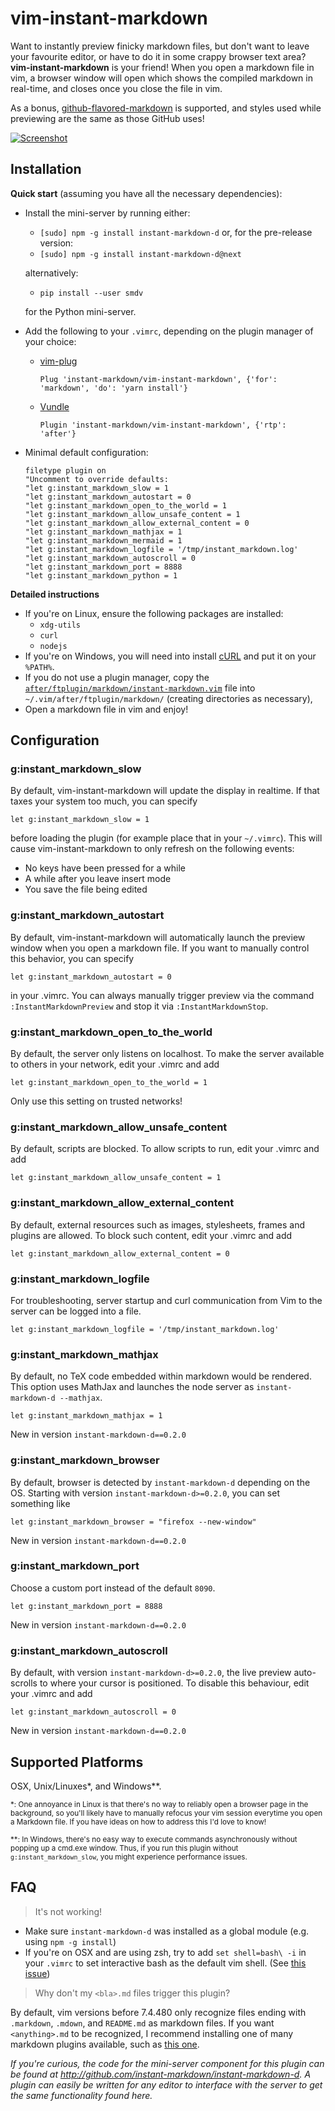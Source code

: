 vim-instant-markdown
====================

Want to instantly preview finicky markdown files, but don't want to leave your
favourite editor, or have to do it in some crappy browser text area?
**vim-instant-markdown** is your friend! When you open a markdown file in vim,
a browser window will open which shows the compiled markdown in real-time, and
closes once you close the file in vim.

As a bonus, [github-flavored-markdown][gfm] is supported, and styles used while
previewing are the same as those GitHub uses!

[![Screenshot][ss]][ssbig]

Installation
------------
**Quick start** (assuming you have all the necessary dependencies):

- Install the mini-server by running either:

  - `[sudo] npm -g install instant-markdown-d` or, for the pre-release version:
  - `[sudo] npm -g install instant-markdown-d@next`

  alternatively:

  - `pip install --user smdv`

  for the Python mini-server.

* Add the following to your `.vimrc`, depending on the plugin manager of your
  choice:

  - [vim-plug][plug]

    ```vim
    Plug 'instant-markdown/vim-instant-markdown', {'for': 'markdown', 'do': 'yarn install'}
    ```

  - [Vundle][vundle]

    ```vim
    Plugin 'instant-markdown/vim-instant-markdown', {'rtp': 'after'}
    ```

- Minimal default configuration:

    ```vim
    filetype plugin on
    "Uncomment to override defaults:
    "let g:instant_markdown_slow = 1
    "let g:instant_markdown_autostart = 0
    "let g:instant_markdown_open_to_the_world = 1
    "let g:instant_markdown_allow_unsafe_content = 1
    "let g:instant_markdown_allow_external_content = 0
    "let g:instant_markdown_mathjax = 1
    "let g:instant_markdown_mermaid = 1
    "let g:instant_markdown_logfile = '/tmp/instant_markdown.log'
    "let g:instant_markdown_autoscroll = 0
    "let g:instant_markdown_port = 8888
    "let g:instant_markdown_python = 1
    ```

**Detailed instructions**

- If you're on Linux, ensure the following packages are installed:
  - `xdg-utils`
  - `curl`
  - `nodejs`
- If you're on Windows, you will need into install [cURL][curl] and put it on your `%PATH%`.
- If you do not use a plugin manager, copy the
  [`after/ftplugin/markdown/instant-markdown.vim`](after/ftplugin/markdown/instant-markdown.vim)
  file into `~/.vim/after/ftplugin/markdown/` (creating directories as
  necessary),
- Open a markdown file in vim and enjoy!

Configuration
-------------
### g:instant_markdown_slow

By default, vim-instant-markdown will update the display in realtime.  If that taxes your system too much, you can specify

```vim
let g:instant_markdown_slow = 1
```

before loading the plugin (for example place that in your `~/.vimrc`). This will cause vim-instant-markdown to only refresh on the following events:

- No keys have been pressed for a while
- A while after you leave insert mode
- You save the file being edited

### g:instant_markdown_autostart
By default, vim-instant-markdown will automatically launch the preview window when you open a markdown file. If you want to manually control this behavior, you can specify

```vim
let g:instant_markdown_autostart = 0
```

in your .vimrc. You can always manually trigger preview via the command
`:InstantMarkdownPreview` and stop it via `:InstantMarkdownStop`.

### g:instant_markdown_open_to_the_world
By default, the server only listens on localhost. To make the server available to others in your network, edit your .vimrc and add

```vim
let g:instant_markdown_open_to_the_world = 1
```

Only use this setting on trusted networks!

### g:instant_markdown_allow_unsafe_content
By default, scripts are blocked. To allow scripts to run, edit your .vimrc and add

```vim
let g:instant_markdown_allow_unsafe_content = 1
```

### g:instant_markdown_allow_external_content
By default, external resources such as images, stylesheets, frames and plugins are allowed.
To block such content, edit your .vimrc and add

```vim
let g:instant_markdown_allow_external_content = 0
```

### g:instant_markdown_logfile
For troubleshooting, server startup and curl communication from Vim to the server can be logged into a file.

```
let g:instant_markdown_logfile = '/tmp/instant_markdown.log'
```

### g:instant_markdown_mathjax
By default, no TeX code embedded within markdown would be rendered. This option
uses MathJax and launches the node server as `instant-markdown-d --mathjax`.

```vim
let g:instant_markdown_mathjax = 1
```

New in version `instant-markdown-d==0.2.0`

### g:instant_markdown_browser
By default, browser is detected by `instant-markdown-d` depending on the OS.
Starting with version `instant-markdown-d>=0.2.0`, you can set something like

```vim
let g:instant_markdown_browser = "firefox --new-window"
```

New in version `instant-markdown-d==0.2.0`

### g:instant_markdown_port
Choose a custom port instead of the default `8090`.

```vim
let g:instant_markdown_port = 8888
```

New in version `instant-markdown-d==0.2.0`

### g:instant_markdown_autoscroll
By default, with version `instant-markdown-d>=0.2.0`, the live preview
auto-scrolls to where your cursor is positioned.  To disable this behaviour,
edit your .vimrc and add

```vim
let g:instant_markdown_autoscroll = 0
```

New in version `instant-markdown-d==0.2.0`

Supported Platforms
-------------------
OSX, Unix/Linuxes*, and Windows**.

<sub>*: One annoyance in Linux is that there's no way to reliably open a browser page in the background, so you'll likely have to manually refocus your vim session everytime you open a Markdown file. If you have ideas on how to address this I'd love to know!</sub>

<sub>**: In Windows, there's no easy way to execute commands asynchronously without popping up a cmd.exe window. Thus, if you run this plugin without `g:instant_markdown_slow`, you might experience performance issues.</sub>

FAQ
---
> It's not working!

- Make sure `instant-markdown-d` was installed as a global module (e.g. using `npm -g install`)
- If you're on OSX and are using zsh, try to add `set shell=bash\ -i` in your `.vimrc` to set interactive bash as the default vim shell. (See [this issue](http://github.com/instant-markdown/vim-instant-markdown/issues/41))

> Why don't my `<bla>.md` files trigger this plugin?

By default, vim versions before 7.4.480 only recognize files ending with `.markdown`, `.mdown`, and `README.md` as markdown files. If you want `<anything>.md` to be recognized, I recommend installing one of many markdown plugins available, such as [this one][tpope-markdown].

_If you're curious, the code for the mini-server component for this plugin can
be found at http://github.com/instant-markdown/instant-markdown-d. A plugin can easily be
written for any editor to interface with the server to get the same
functionality found here._


[ss]: https://i.imgur.com/r7G6FNA.gif "Click for bigger preview"
[ssbig]: https://i.imgur.com/4Fty7pw.gif
[gfm]: http://github.github.com/github-flavored-markdown/
[curl]: http://curl.haxx.se/download.html
[tpope-markdown]: https://github.com/tpope/vim-markdown
[plug]: https://github.com/junegunn/vim-plug
[vundle]: https://github.com/gmarik/Vundle.vim

